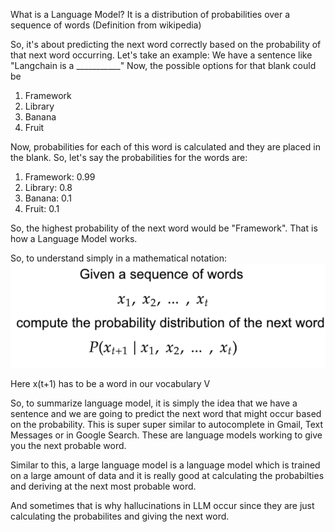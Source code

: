 What is a Language Model?
It is a distribution of probabilities over a sequence of words (Definition from wikipedia)

So, it's about predicting the next word correctly based on the probability of that next word occurring.
Let's take an example:
We have a sentence like "Langchain is a ___________"
Now, the possible options for that blank could be
1. Framework
2. Library 
3. Banana
4. Fruit 

Now, probabilities for each of this word is calculated and they are placed in the blank. So, let's say the probabilities for the words are:
1. Framework: 0.99
2. Library: 0.8
3. Banana: 0.1
4. Fruit: 0.1

So, the highest probability of the next word would be "Framework". That is how a Language Model works.

So, to understand simply in a mathematical notation:
![Language Model](./Images/language_model.png)

Here x(t+1) has to be a word in our vocabulary V

So, to summarize language model, it is simply the idea that we have a sentence and we are going to predict the next word that might occur based on the probability. This is super super similar to autocomplete in Gmail, Text Messages or in Google Search. These are language models working to give you the next probable word.

Similar to this, a large language model is a language model which is trained on a large amount of data and it is really good at calculating the probabilties and deriving at the next most probable word.

And sometimes that is why hallucinations in LLM occur since they are just calculating the probabilites and giving the next word.
